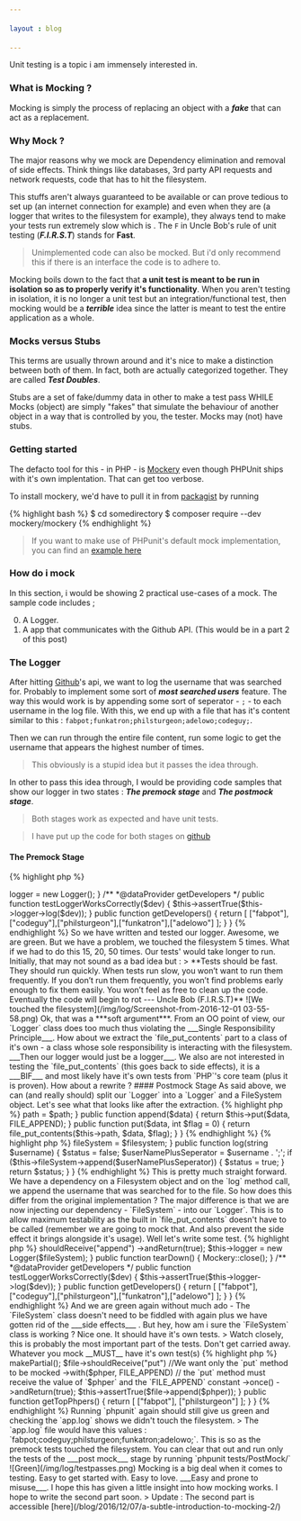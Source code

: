 ```yaml
---

layout : blog

---
```


Unit testing is a topic i am immensely interested in.

### What is Mocking ?

Mocking is simply the process of replacing an object with a ___fake___ that can act as a replacement.

### Why Mock ?

The major reasons why we mock are Dependency elimination and removal of side effects. Think things like databases, 3rd party API requests and network requests, code that has to hit the filesystem.

This stuffs aren't always guaranteed to be available or can prove tedious to set up (an internet connection for example) and even when they are (a logger that writes to the filesystem for example), they always tend to make your tests run extremely slow which is . The `F` in Uncle Bob's rule of unit testing (___F.I.R.S.T___) stands for __Fast__.

> Unimplemented code can also be mocked. But i'd only recommend this if there is an interface the code is to adhere to.

 Mocking boils down to the fact that **a unit test is meant to be run in isolation so as to properly verify it's functionality**. When you aren't testing in isolation, it is no longer a unit test but an integration/functional test, then mocking would be a ___terrible___ idea since the latter is meant to test the entire application as a whole.

### Mocks versus Stubs

This terms are usually thrown around and it's nice to make a distinction between both of them. In fact, both are actually categorized together. They are called ___Test Doubles___.

Stubs are a set of fake/dummy data in other to make a test pass WHILE Mocks (object) are simply "fakes" that simulate the behaviour of another object in a way that is controlled by you, the tester. Mocks may (not) have stubs.

### Getting started

The defacto tool for this - in PHP - is [Mockery](https://packagist.org/packages/mockery/mockery) even though PHPUnit ships with it's own implentation. That can get too verbose.

To install mockery, we'd have to pull it in from [packagist](https://packagist.org) by running

{% highlight bash %}
$ cd somedirectory
$ composer require --dev mockery/mockery
{% endhighlight %}

> If you want to make use of PHPunit's default mock implementation, you can find an [example here](https://github.com/brandonsavage/Upload/blob/master/tests/FileTest.php#L4-L34)

### How do i mock

In this section, i would be showing 2 practical use-cases of a mock. The sample code includes ;

0. A Logger.
1. A app that communicates with the Github API. (This would be in a part 2 of this post)

### The Logger

After hitting [Github](https://github.com)'s api, we want to log the username that was searched for. Probably to implement some sort of ___most searched users___ feature. The way this would work is by appending some sort of seperator - `;` - to each username in the log file. With this, we end up with a file that has it's content similar to this : `fabpot;funkatron;philsturgeon;adelowo;codeguy;`. 

Then we can run through the entire file content, run some logic to get the username that appears the highest number of times.

> This obviously is a stupid idea but it passes the idea through.

In other to pass this idea through, I would be providing code samples that show our logger in two states : ___The premock stage___ and ___The postmock stage___. 

> Both stages work as expected and have unit tests.

> I have put up the code for both stages on [github](https://github.com/adelowo/code-samples/tree/master/mocking)

#### The Premock Stage

{% highlight php %}

<?php

namespace Adelowo\Mocking\PreMock;

class Logger
{

    const LOG_FILE = 'storage/logs/app.log';

    public function log(string $username)
    {
        $status = false ;
        $userNamePlusSeparator = $username.';';

        if (file_put_contents(self::LOG_FILE, $userNamePlusSeparator, FILE_APPEND)) {
            $status = true;
        }

        return $status;
    }
}

{% endhighlight %}

{% highlight php %}

<?php

namespace Adelowo\Mocking\Tests\PreMock;

use Adelowo\Mocking\PreMock\Logger;

class LoggerTest extends \PHPUnit_Framework_TestCase
{

    protected $logger;

    public function setUp()
    {
        $this->logger = new Logger();
    }

    /**
    *@dataProvider getDevelopers
    */
    public function testLoggerWorksCorrectly($dev)
    {
        $this->assertTrue($this->logger->log($dev));
    }

    public function getDevelopers()
    {
        return [
            ["fabpot"],["codeguy"],["philsturgeon"],["funkatron"],["adelowo"]
        ];
    }
}

{% endhighlight %}


So we have written and tested our logger. Awesome, we are green. But we have a problem, we touched the filesystem 5 times. What if we had to do this 15, 20, 50 times. Our tests' would take longer to run. Initially, that may not sound as a bad idea but :

> **Tests should be fast. They should run quickly. When tests run slow, you won’t want to run them frequently. If you don’t run them frequently, you won’t find problems early enough to fix them easily. You won’t feel as free to clean up the code. Eventually the code will begin to rot --- Uncle Bob (F.I.R.S.T)**

![We touched the filesystem](/img/log/Screenshot-from-2016-12-01 03-55-58.png)

Ok, that was a ***soft argument***. 

From an OO point of view, our `Logger` class does too much thus violating the ___Single Responsibility Principle___. How about we extract the `file_put_contents` part to a class of it's own - a class whose sole responsibility is interacting with the filesystem. ___Then our logger would just be a logger___.

We also are not interested in testing the `file_put_contents` (this goes back to side effects), it is a ___BIF___ and most likely have it's own tests from `PHP`'s core team (plus it is proven).

How about a rewrite ? 

#### Postmock Stage

As said above, we can (and really should) split our `Logger` into a `Logger` and a FileSystem object. Let's see what that looks like after the extraction.

{% highlight php %}

<?php

namespace Adelowo\Mocking\PostMock;

class FileSystem
{

    protected $path;

    public function __construct(string $path)
    {
        $this->path = $path;
    }

    public function append($data)
    {
        return $this->put($data, FILE_APPEND);
    }

    public function put($data, int $flag = 0)
    {
        return file_put_contents($this->path, $data, $flag);
    }
}

{% endhighlight %}


{% highlight php %}

<?php

namespace Adelowo\Mocking\PostMock;

class Logger
{

    protected $fileSystem;

    public function __construct(FileSystem $filesystem)
    {
        $this->fileSystem = $filesystem;
    }

    public function log(string $username)
    {
        $status = false;

        $userNamePlusSeperator = $username . ';';

        if ($this->fileSystem->append($userNamePlusSeperator)) {
            $status = true;
        }

        return $status;
    }
}

{% endhighlight %}

This is pretty much straight forward. We have a dependency on a Filesystem object and on the `log` method call, we append the username that was searched for to the file.

So how does this differ from the original implementation ? The major difference is that we are now injecting our dependency - `FileSystem` - into our `Logger`. This is to allow maximum testability as the built in `file_put_contents` doesn't have to be called (remember we are going to mock that. And also prevent the side effect it brings alongside it's usage).

Well let's write some test.

{% highlight php %}

<?php

namespace Adelowo\Mocking\Tests\PostMock;

use Mockery;
use Adelowo\Mocking\PostMock\Logger;
use Adelowo\Mocking\PostMock\FileSystem;

class LoggerTest extends \PHPUnit_Framework_TestCase
{

    protected $logger;

    public function setUp()
    {
        
        //The array below stands as the argument(s) for the FileSystem's constructor
        $fileSystem = Mockery::mock(FileSystem::class,["storage/logs/app.log"]);
        
        $fileSystem->shouldReceive("append")
            ->andReturn(true);

        $this->logger = new Logger($fileSystem);
    }

    public function tearDown()
    {
        Mockery::close();
    }

    /**
     *@dataProvider getDevelopers
    */
    public function testLoggerWorksCorrectly($dev)
    {
        $this->assertTrue($this->logger->log($dev));
    }

    public function getDevelopers()
    {
        return [
            ["fabpot"],["codeguy"],["philsturgeon"],["funkatron"],["adelowo"]
        ];
    }
}

{% endhighlight %}

And we are green again without much ado - The `FileSystem` class doesn't need to be fiddled with again plus we have gotten rid of the ___side effects___ .

But hey, how am i sure the `FileSystem` class is working ? Nice one. It should have it's own tests.

> Watch closely, this is probably the most important part of the tests. Don't get carried away. Whatever you mock __MUST__ have it's own test(s)


{% highlight php %}

<?php

namespace Adelowo\Mocking\PostMock;

use Mockery;

class FileSystemTest extends \PHPUnit_Framework_TestCase
{

    public function tearDown()
    {
        Mockery::close();
    }

    /**
     * @dataProvider getTopPhpers
     */
    public function testFileAppendingIsWorking($phper)
    {
        //`makePartial` means we have a mock (a partial mock")
        //What this means is "We have a mock but we want it to act exactly the same way the original object acts except when we tell it to do otherwise".
        
        $file = Mockery::mock(FileSystem::class,["storage/logs/app.log"])->makePartial();

        $file->shouldReceive("put") //We want only the `put` method to be mocked
            ->with($phper, FILE_APPEND) // the `put` method must receive the value of `$phper` and the `FILE_APPEND` constant
            ->once()
            ->andReturn(true);

        $this->assertTrue($file->append($phper));
    }

    public function getTopPhpers()
    {
        return [
            ["fabpot"],
            ["philsturgeon"]
        ];
    }
}


{% endhighlight %}

Running `phpunit` again should still give us green and checking the `app.log` shows we didn't touch the filesystem.

> The `app.log` file would have this values : `fabpot;codeguy;philsturgeon;funkatron;adelowo;`. This is so as the premock tests touched the filesystem. You can clear that out and run only the tests of the ___post mock___ stage by running `phpunit tests/PostMock/` 

![Green](/img/log/testpasses.png)

Mocking is a big deal when it comes to testing. Easy to get started with. Easy to love. ___Easy and prone to misuse___.

I hope this has given a little insight into how mocking works. I hope to write the second part soon.

> Update : The second part is accessible [here](/blog/2016/12/07/a-subtle-introduction-to-mocking-2/) 
